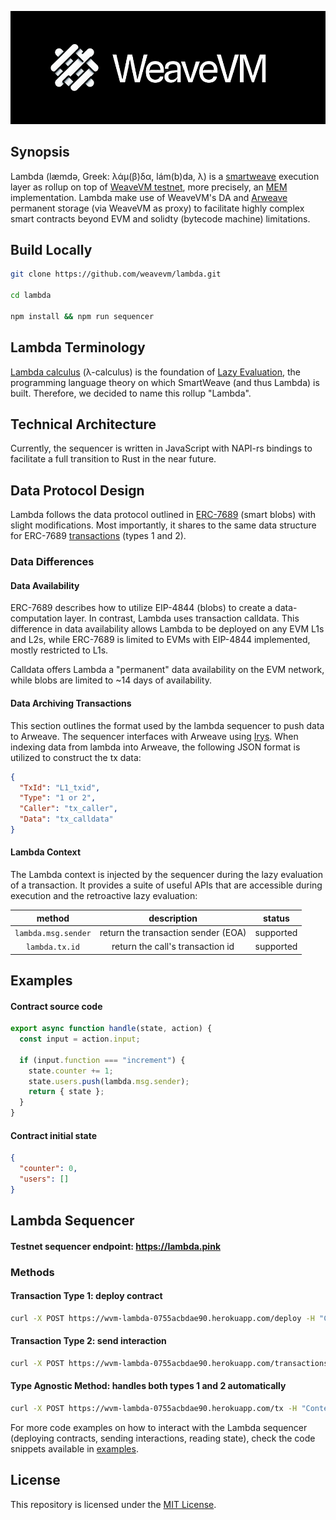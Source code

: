 <p align="center">
  <a href="https://wvm.dev">
    <img src="https://raw.githubusercontent.com/weaveVM/.github/main/profile/bg.png">
  </a>
</p>

## Synopsis 
Lambda (læmdə, Greek: λάμ(β)δα, lám(b)da, λ) is a [smartweave](https://github.com/ArweaveTeam/SmartWeave) execution layer as rollup on top of [WeaveVM testnet](https://wvm.dev), more precisely, an [MEM](https://mem.tech) implementation. Lambda make use of WeaveVM's DA and [Arweave](https://arweave.org) permanent storage (via WeaveVM as proxy) to facilitate highly complex smart contracts beyond EVM and solidty (bytecode machine) limitations.

## Build Locally

```bash
git clone https://github.com/weavevm/lambda.git

cd lambda

npm install && npm run sequencer
```

## Lambda Terminology

[Lambda calculus](https://en.wikipedia.org/wiki/Lambda_calculus) (λ-calculus) is the foundation of [Lazy Evaluation](https://en.wikipedia.org/wiki/Lazy_evaluation), the programming language theory on which SmartWeave (and thus Lambda) is built. Therefore, we decided to name this rollup "Lambda".

## Technical Architecture
Currently, the sequencer is written in JavaScript with NAPI-rs bindings to facilitate a full transition to Rust in the near future.

## Data Protocol Design

Lambda follows the data protocol outlined in [ERC-7689](https://github.com/ethereum/ERCs/pull/380/files?short_path=76e2488#diff-76e2488af7a122c34cb7c9a212513d060730dde895baa65b1ea6fbbf4e8e6216) (smart blobs) with slight modifications. Most importantly, it shares to the same data structure for ERC-7689 [transactions](https://github.com/weaveVM/blobvm-core?tab=readme-ov-file#blobvm-transactions) (types 1 and 2).

### Data Differences

#### Data Availability

ERC-7689 describes how to utilize EIP-4844 (blobs) to create a data-computation layer. In contrast, Lambda uses transaction calldata. This difference in data availability allows Lambda to be deployed on any EVM L1s and L2s, while ERC-7689 is limited to EVMs with EIP-4844 implemented, mostly restricted to L1s.

Calldata offers Lambda a "permanent" data availability on the EVM network, while blobs are limited to ~14 days of availability.


#### Data Archiving Transactions

This section outlines the format used by the lambda sequencer to push data to Arweave. The sequencer interfaces with Arweave using [Irys](https://irys.xyz). When indexing data from lambda into Arweave, the following JSON format is utilized to construct the tx data:

```json
{
  "TxId": "L1_txid",
  "Type": "1 or 2",
  "Caller": "tx_caller",
  "Data": "tx_calldata"
}
```

#### Lambda Context

The Lambda context is injected by the sequencer during the lazy evaluation of a transaction. It provides a suite of useful APIs that are accessible during execution and the retroactive lazy evaluation:

| method  | description | status |
| :-------------: |:-------------:|:-------------:|
| `lambda.msg.sender` | return the transaction sender (EOA)     |  supported       |
| `lambda.tx.id`      | return the call's transaction id     |  supported       |

## Examples

#### Contract source code
```js
export async function handle(state, action) {
  const input = action.input;

  if (input.function === "increment") {
    state.counter += 1;
    state.users.push(lambda.msg.sender);
    return { state };
  }
}
```

#### Contract initial state
```json
{
  "counter": 0,
  "users": []
}
```

## Lambda Sequencer


#### Testnet sequencer endpoint: https://lambda.pink

### Methods

#### Transaction Type 1: deploy contract

```bash
curl -X POST https://wvm-lambda-0755acbdae90.herokuapp.com/deploy -H "Content-Type: application/json" -d '{"txid":"$CONTRACT_ADDRESS"}'
```

#### Transaction Type 2: send interaction
```bash
curl -X POST https://wvm-lambda-0755acbdae90.herokuapp.com/transactions -H "Content-Type: application/json" -d '{"txid":"$INTERACTION_TXID"}'
```

#### Type Agnostic Method: handles both types 1 and 2 automatically


```bash
curl -X POST https://wvm-lambda-0755acbdae90.herokuapp.com/tx -H "Content-Type: application/json" -d '{"txid":"$TXID"}'
```

For more code examples on how to interact with the Lambda sequencer (deploying contracts, sending interactions, reading state), check the code snippets available in [examples](./examples).

## License
This repository is licensed under the [MIT License](./LICENSE).
